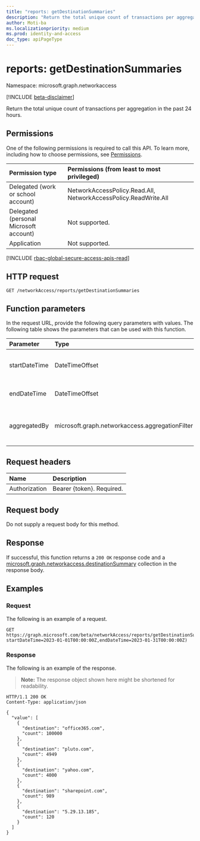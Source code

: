```yaml
---
title: "reports: getDestinationSummaries"
description: "Return the total unique count of transactions per aggregation in the past 24 hours."
author: Moti-ba
ms.localizationpriority: medium
ms.prod: identity-and-access
doc_type: apiPageType
---
```


# reports: getDestinationSummaries
Namespace: microsoft.graph.networkaccess

[!INCLUDE [beta-disclaimer](../../includes/beta-disclaimer.md)]

Return the total unique count of transactions per aggregation in the past 24 hours.

## Permissions
One of the following permissions is required to call this API. To learn more, including how to choose permissions, see [Permissions](/graph/permissions-reference).

|Permission type|Permissions (from least to most privileged)|
|:---|:---|
|Delegated (work or school account)|NetworkAccessPolicy.Read.All, NetworkAccessPolicy.ReadWrite.All|
|Delegated (personal Microsoft account)|Not supported.|
|Application|Not supported.|

[!INCLUDE [rbac-global-secure-access-apis-read](../includes/rbac-for-apis/rbac-global-secure-access-apis-read.md)]

## HTTP request

<!-- {
  "blockType": "ignored"
}
-->
``` http
GET /networkAccess/reports/getDestinationSummaries
```

## Function parameters
In the request URL, provide the following query parameters with values.
The following table shows the parameters that can be used with this function.

|Parameter|Type|Description|
|:---|:---|:---|
|startDateTime|DateTimeOffset|Sets the starting date and time.|
|endDateTime|DateTimeOffset|Sets the ending date and time.|
|aggregatedBy|microsoft.graph.networkaccess.aggregationFilter|The aggregation filter used for the summary.|


## Request headers
|Name|Description|
|:---|:---|
|Authorization|Bearer {token}. Required.|

## Request body
Do not supply a request body for this method.

## Response

If successful, this function returns a `200 OK` response code and a [microsoft.graph.networkaccess.destinationSummary](../resources/networkaccess-destinationsummary.md) collection in the response body.

## Examples

### Request
The following is an example of a request.
<!-- {
  "blockType": "request",
  "name": "reportsthis.getdestinationsummaries"
}
-->
``` http
GET https://graph.microsoft.com/beta/networkAccess/reports/getDestinationSummaries(aggregatedBy='devices', startDateTime=2023-01-01T00:00:00Z,endDateTime=2023-01-31T00:00:00Z)
```


### Response
The following is an example of the response.
>**Note:** The response object shown here might be shortened for readability.
<!-- {
  "blockType": "response",
  "truncated": true,
  "@odata.type": "Collection(microsoft.graph.networkaccess.destinationSummary)"
}
-->
``` http
HTTP/1.1 200 OK
Content-Type: application/json

{
  "value": [
    {
      "destination": "office365.com",
      "count": 100000
    },
    {
      "destination": "pluto.com",
      "count": 4949
    },
    {
      "destination": "yahoo.com",
      "count": 4000
    },
    {
      "destination": "sharepoint.com",
      "count": 989
    },
    {
      "destination": "5.29.13.185",
      "count": 120
    }
  ]
}

```

